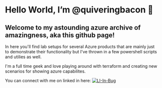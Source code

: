 # Hello World, I’m @quiveringbacon 👋 


## Welcome to my astounding azure archive of amazingness, aka this github page!

In here you'll find lab setups for several Azure products that are mainly just to demonstrate their functionality but I've thrown in a few powershell scripts and utilies as well.

I'm a full time geek and love playing around with terraform and creating new scenarios for showing azure capabilites.

You can connect with me on linked in here: [![LI-In-Bug](https://github.com/quiveringbacon/quiveringbacon/assets/128983862/6b65839b-3f96-4848-85e8-88214d71b7d1)](https://www.linkedin.com/in/rusty-williams-13147513)




<!---
quiveringbacon/quiveringbacon is a ✨ special ✨ repository because its `README.md` (this file) appears on your GitHub profile.
You can click the Preview link to take a look at your changes.
--->
